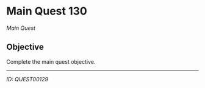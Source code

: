 # Main Quest 130

*Main Quest*

## Objective
Complete the main quest objective.

---
*ID: QUEST00129*
